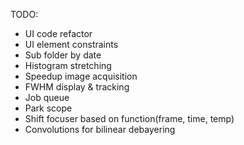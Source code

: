 TODO:
- UI code refactor
- UI element constraints
- Sub folder by date
- Histogram stretching
- Speedup image acquisition
- FWHM display & tracking
- Job queue
- Park scope
- Shift focuser based on function(frame, time, temp)
- Convolutions for bilinear debayering

